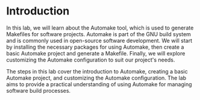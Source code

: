 # Introduction

In this lab, we will learn about the Automake tool, which is used to generate Makefiles for software projects. Automake is part of the GNU build system and is commonly used in open-source software development. We will start by installing the necessary packages for using Automake, then create a basic Automake project and generate a Makefile. Finally, we will explore customizing the Automake configuration to suit our project's needs.

The steps in this lab cover the introduction to Automake, creating a basic Automake project, and customizing the Automake configuration. The lab aims to provide a practical understanding of using Automake for managing software build processes.
